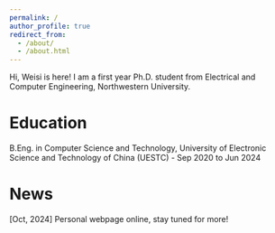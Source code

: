 ```yaml
---
permalink: /
author_profile: true
redirect_from: 
  - /about/
  - /about.html
---
```

Hi, Weisi is here! I am a first year Ph.D. student from Electrical and Computer Engineering, Northwestern University.

**Education**
======
B.Eng. in Computer Science and Technology, University of Electronic Science and Technology of China (UESTC) - Sep 2020 to Jun 2024


News
======
[Oct, 2024] Personal webpage online, stay tuned for more!
